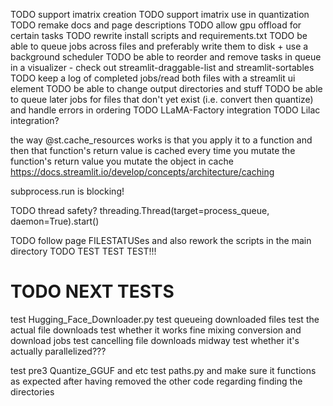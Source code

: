 TODO support imatrix creation
TODO support imatrix use in quantization
TODO remake docs and page descriptions
TODO allow gpu offload for certain tasks
TODO rewrite install scripts and requirements.txt
TODO be able to queue jobs across files and preferably write them to disk + use a background scheduler
TODO be able to reorder and remove tasks in queue in a visualizer - check out streamlit-draggable-list and streamlit-sortables
TODO keep a log of completed jobs/read both files with a streamlit ui element
TODO be able to change output directories and stuff
TODO be able to queue later jobs for files that don't yet exist (i.e. convert then quantize) and handle errors in ordering
TODO LLaMA-Factory integration
TODO Lilac integration?

the way @st.cache_resources works is that you apply it to a function and then that function's return value is cached
every time you mutate the function's return value you mutate the object in cache
https://docs.streamlit.io/develop/concepts/architecture/caching

subprocess.run is blocking!

TODO thread safety? threading.Thread(target=process_queue, daemon=True).start()

TODO follow page FILESTATUSes and also rework the scripts in the main directory
TODO TEST TEST TEST!!!


# TODO NEXT TESTS
test Hugging_Face_Downloader.py
test queueing downloaded files
test the actual file downloads
test whether it works fine mixing conversion and download jobs
test cancelling file downloads midway
test whether it's actually parallelized???

test pre3 Quantize_GGUF and etc
test paths.py and make sure it functions as expected after having removed the other code regarding finding the directories